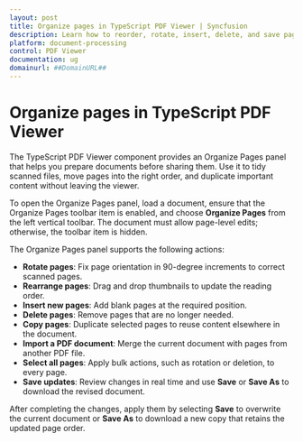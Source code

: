 ```yaml
---
layout: post
title: Organize pages in TypeScript PDF Viewer | Syncfusion
description: Learn how to reorder, rotate, insert, delete, and save pages with the Syncfusion TypeScript PDF Viewer component.
platform: document-processing
control: PDF Viewer
documentation: ug
domainurl: ##DomainURL##
---
```


# Organize pages in TypeScript PDF Viewer

The TypeScript PDF Viewer component provides an Organize Pages panel that helps you prepare documents before sharing them. Use it to tidy scanned files, move pages into the right order, and duplicate important content without leaving the viewer.

To open the Organize Pages panel, load a document, ensure that the Organize Pages toolbar item is enabled, and choose **Organize Pages** from the left vertical toolbar. The document must allow page-level edits; otherwise, the toolbar item is hidden.

The Organize Pages panel supports the following actions:

* **Rotate pages**: Fix page orientation in 90-degree increments to correct scanned pages.
* **Rearrange pages**: Drag and drop thumbnails to update the reading order.
* **Insert new pages**: Add blank pages at the required position.
* **Delete pages**: Remove pages that are no longer needed.
* **Copy pages**: Duplicate selected pages to reuse content elsewhere in the document.
* **Import a PDF document**: Merge the current document with pages from another PDF file.
* **Select all pages**: Apply bulk actions, such as rotation or deletion, to every page.
* **Save updates**: Review changes in real time and use **Save** or **Save As** to download the revised document.

After completing the changes, apply them by selecting **Save** to overwrite the current document or **Save As** to download a new copy that retains the updated page order.
